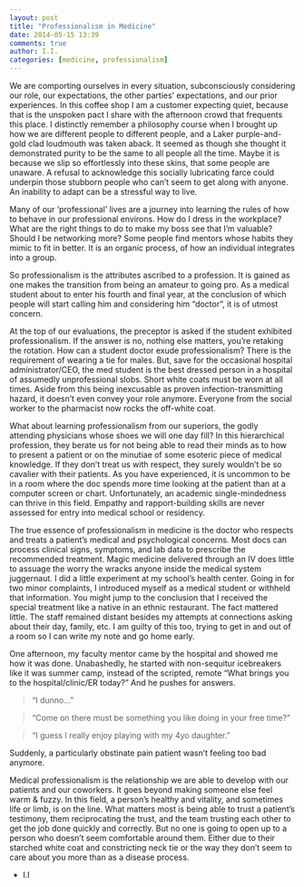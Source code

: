 ```yaml
---
layout: post
title: "Professionalism in Medicine"
date: 2014-05-15 13:39
comments: true
author: I.I.
categories: [medicine, professionalism]
---
```


We are comporting ourselves in every situation, subconsciously considering our role, our expectations, the other parties’ expectations, and our prior experiences. In this coffee shop I am a customer expecting quiet, because that is the unspoken pact I share with the afternoon crowd that frequents this place. I distinctly remember a philosophy course when I brought up how we are different people to different people, and a Laker purple-and-gold clad loudmouth was taken aback. It seemed as though she thought it demonstrated purity to be the same to all people all the time. Maybe it is because we slip so effortlessly into these skins, that some people are unaware. A refusal to acknowledge this socially lubricating farce could underpin those stubborn people who can’t seem to get along with anyone. An inability to adapt can be a stressful way to live.


Many of our ‘professional’ lives are a journey into learning the rules of how to behave in our professional environs. How do I dress in the workplace? What are the right things to do to make my boss see that I’m valuable? Should I be networking more? Some people find mentors whose habits they mimic to fit in better. It is an organic process, of how an individual integrates into a group.


So professionalism is the attributes ascribed to a profession. It is gained as one makes the transition from being an amateur to going pro.  As a medical student about to enter his fourth and final year, at the conclusion of which people will start calling him and considering him “doctor”, it is of utmost concern. 


At the top of our evaluations, the preceptor is asked if the student exhibited professionalism. If the answer is no, nothing else matters, you’re retaking the rotation. How can a student doctor exude professionalism? There is the requirement of wearing a tie for males. But, save for the occasional hospital administrator/CEO, the med student is the best dressed person in a hospital of assumedly unprofessional slobs. Short white coats must be worn at all times. Aside from this being inexcusable as proven infection-transmitting hazard, it doesn’t even convey your role anymore. Everyone from the social worker to the pharmacist now rocks the off-white coat.


What about learning professionalism from our superiors, the godly attending physicians whose shoes we will one day fill? In this hierarchical profession, they berate us for not being able to read their minds as to how to present a patient or on the minutiae of some esoteric piece of medical knowledge. If they don’t treat us with respect, they surely wouldn’t be so cavalier with their patients. As you have experienced, it is uncommon to be in a room where the doc spends more time looking at the patient than at a computer screen or chart. Unfortunately, an academic single-mindedness can thrive in this field. Empathy and rapport-building skills are never assessed for entry into medical school or residency.


The true essence of professionalism in medicine is the doctor who respects and treats a patient’s medical and psychological concerns. Most docs can process clinical signs, symptoms, and lab data to prescribe the recommended treatment. Magic medicine delivered through an IV does little to assuage the worry the wracks anyone inside the medical system juggernaut.  I did a little experiment at my school’s health center. Going in for two minor complaints, I introduced myself as a medical student or withheld that information. You might jump to the conclusion that I received the special treatment like a native in an ethnic restaurant. The fact mattered little. The staff remained distant besides my attempts at connections asking about their day, family, etc. I am guilty of this too, trying to get in and out of a room so I can write my note and go home early.


One afternoon, my faculty mentor came by the hospital and showed me how it was done. Unabashedly, he started with non-sequitur icebreakers like it was summer camp, instead of the scripted, remote “What brings you to the hospital/clinic/ER today?” And he pushes for answers. 
> “I dunno…” 

> “Come on there must be something you like doing in your free time?” 

> “I guess I really enjoy playing with my 4yo daughter.” 

Suddenly, a particularly obstinate pain patient wasn’t feeling too bad anymore.


Medical professionalism is the relationship we are able to develop with our patients and our coworkers. It goes beyond making someone else feel warm & fuzzy. In this field, a person’s healthy and vitality, and sometimes life or limb, is on the line. What matters most is being able to trust a patient’s testimony, them reciprocating the trust, and the team trusting each other to get the job done quickly and correctly. But no one is going to open up to a person who doesn’t seem comfortable around them. Either due to their starched white coat and constricting neck tie or the way they don’t seem to care about you more than as a disease process. 

- I.I

